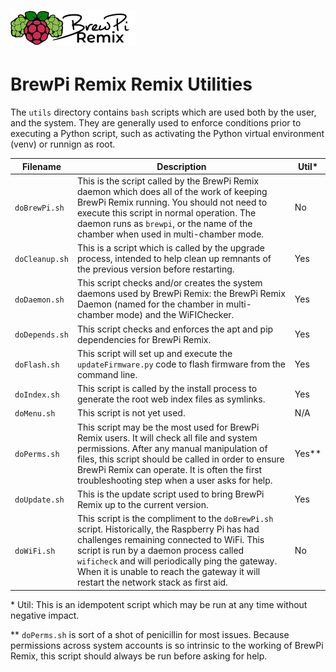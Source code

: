 # <a name="top"></a>![BrewPi Remix Legacy Remix Logo](https://raw.githubusercontent.com/brewpi-remix/brewpi-www-rmx/master/images/brewpi_logo.png)

# BrewPi Remix Remix Utilities

The `utils` directory contains `bash` scripts which are used both by the user, and the system.  They are generally used to enforce conditions prior to executing a Python script, such as activating the Python virtual environment (venv) or runnign as root.

|Filename|Description|Util*|
|---|---|---|
|`doBrewPi.sh`|This is the script called by the BrewPi Remix daemon which does all of the work of keeping BrewPi Remix running.  You should not need to execute this script in normal operation. The daemon runs as `brewpi`, or the name of the chamber when used in multi-chamber mode.|No|
|`doCleanup.sh`|This is a script which is called by the upgrade process, intended to help clean up remnants of the previous version before restarting.|Yes|
|`doDaemon.sh`|This script checks and/or creates the system daemons used by BrewPi Remix: the BrewPi Remix Daemon (named for the chamber in multi-chamber mode) and the WiFIChecker.|Yes|
|`doDepends.sh`|This script checks and enforces the apt and pip dependencies for BrewPi Remix.|Yes|
|`doFlash.sh`|This script will set up and execute the `updateFirmware.py` code to flash firmware from the command line.|Yes|
|`doIndex.sh`|This script is called by the install process to generate the root web index files as symlinks.|Yes|
|`doMenu.sh`|This script is not yet used.|N/A|
|`doPerms.sh`|This script may be the most used for BrewPi Remix users.  It will check all file and system permissions.  After any manual manipulation of files, this script should be called in order to ensure BrewPi Remix can operate.  It is often the first troubleshooting step when a user asks for help.|Yes**|
|`doUpdate.sh`|This is the update script used to bring BrewPi Remix up to the current version.|Yes|
|`doWiFi.sh`|This script is the compliment to the `doBrewPi.sh` script.  Historically, the Raspberry Pi has had challenges remaining connected to WiFi.  This script is run by a daemon process called `wificheck` and will periodically ping the gateway.  When it is unable to reach the gateway it will restart the network stack as first aid.|No|

\* Util: This is an idempotent script which may be run at any time without negative impact.

\*\* `doPerms.sh` is sort of a shot of penicillin for most issues.  Because permissions across system accounts is so intrinsic to the working of BrewPi Remix, this script should always be run before asking for help.
